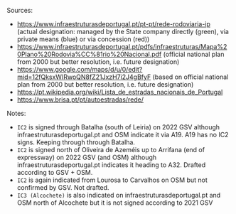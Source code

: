 ﻿Sources:
- https://www.infraestruturasdeportugal.pt/pt-pt/rede-rodoviaria-ip (actual designation: managed by the State company directly (green), via private means (blue) or via concession (red))
- https://www.infraestruturasdeportugal.pt/pdfs/infraestruturas/Mapa%20Plano%20Rodovia%CC%81rio%20Nacional.pdf (official national plan from 2000 but better resolution, i.e. future designation)
- https://www.google.com/maps/d/u/0/edit?mid=12fQksxWIRwoQN8fZ21JxzH7i2J4gBfyF (based on official national plan from 2000 but better resolution, i.e. future designation)
- https://pt.wikipedia.org/wiki/Lista_de_estradas_nacionais_de_Portugal
- https://www.brisa.pt/pt/autoestradas/rede/

Notes:
- `IC2` is signed through Batalha (south of Leiria) on 2022 GSV although infraestruturasdeportugal.pt and OSM indicate it via A19. A19 has no IC2 signs. Keeping through through Batalha.
- `IC2` is signed north of Oliveira de Azeméis up to Arrifana (end of expressway) on 2022 GSV (and OSM) although infraestruturasdeportugal.pt indicates it heading to A32. Drafted according to GSV + OSM.
- `IC2` is again indicated from Lourosa to Carvalhos on OSM but not confirmed by GSV. Not drafted.
- `IC3 (Alcochete)` is also indicated on infraestruturasdeportugal.pt and OSM north of Alcochete but it is not signed according to 2021 GSV
